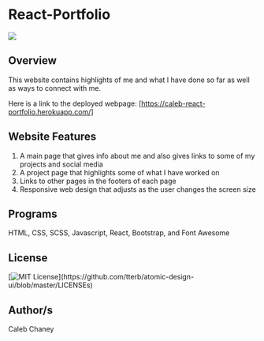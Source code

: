 # React-Portfolio
![](Assets/Images/Screen%20Shot%202020-12-27%20at%207.10.54%20PM.png)
## Overview
This website contains highlights of me and what I have done so far as well as ways to connect with me. 

Here is a link to the deployed webpage: [https://caleb-react-portfolio.herokuapp.com/]

## Website Features
1) A main page that gives info about me and also gives links to some of my projects and social media
2) A project page that highlights some of what I have worked on
3) Links to other pages in the footers of each page
4) Responsive web design that adjusts as the user changes the screen size

## Programs 
HTML, CSS, SCSS, Javascript, React, Bootstrap, and Font Awesome

## License 
[![MIT License](https://img.shields.io/apm/l/atomic-design-ui.svg?)](https://github.com/tterb/atomic-design-ui/blob/master/LICENSEs)

## Author/s
Caleb Chaney
